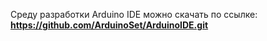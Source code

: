 Среду разработки Arduino IDE можно скачать по ссылке:
**https://github.com/ArduinoSet/ArduinoIDE.git**
